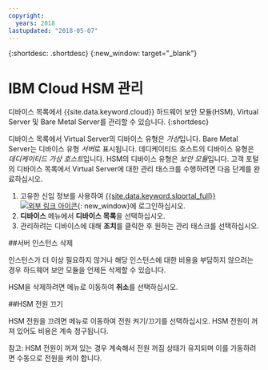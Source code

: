 ```yaml
---
copyright:
  years: 2018
lastupdated: "2018-05-07"
---
```


{:shortdesc: .shortdesc}
{:new_window: target="_blank"}

# IBM Cloud HSM 관리

디바이스 목록에서 {{site.data.keyword.cloud}} 하드웨어 보안 모듈(HSM), Virtual Server 및 Bare Metal Server를 관리할 수 있습니다.
{:shortdesc}

디바이스 목록에서 Virtual Server의 디바이스 유형은 *가상*입니다. Bare Metal Server는 디바이스 유형 *서버*로 표시됩니다. 데디케이티드 호스트의 디바이스 유형은 *데디케이티드 가상 호스트*입니다. HSM의 디바이스 유형은 *보안 모듈*입니다.
고객 포털의 디바이스 목록에서 Virtual Server에 대한 관리 태스크를 수행하려면 다음 단계를 완료하십시오.   
1. 고유한 신임 정보를 사용하여 [{{site.data.keyword.slportal_full}} ![외부 링크 아이콘](../icons/launch-glyph.svg "외부 링크 아이콘")](https://control.softlayer.com/){: new_window}에 로그인하십시오.  
2. **디바이스** 메뉴에서 **디바이스 목록**을 선택하십시오. 
3. 관리하려는 디바이스에 대해 **조치**를 클릭한 후 원하는 관리 태스크를 선택하십시오. 

##서버 인스턴스 삭제

인스턴스가 더 이상 필요하지 않거나 해당 인스턴스에 대한 비용을 부담하지 않으려는 경우 하드웨어 보안 모듈을 언제든 삭제할 수 있습니다. 

HSM을 삭제하려면 메뉴로 이동하여 **취소**를 선택하십시오. 

##HSM 전원 끄기

HSM 전원을 끄려면 메뉴로 이동하여 전원 켜기/끄기를 선택하십시오. HSM 전원이 꺼져 있어도 비용은 계속 청구됩니다. 

참고: HSM 전원이 꺼져 있는 경우 계속해서 전원 꺼짐 상태가 유지되며 이를 가동하려면 수동으로 전원을 켜야 합니다. 
